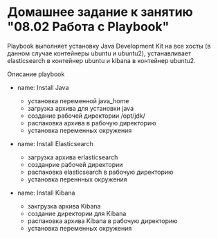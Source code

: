 # Домашнее задание к занятию "08.02 Работа с Playbook"

Playbook выполняет  установку Java Development Kit на все хосты (в данном случае контейнеры ubuntu и ubuntu2), устанавливает elasticsearch  в контейнер ubuntu и kibana в контейнер ubuntu2.

Описание playbook
* name: Install Java
  - установка переменной java_home
  - загрузка архива для установки java
  - создание рабочей директории /opt/jdk/
  - распаковка архива в рабочую директорию
  - установка  переменных окружения

* name: Install Elasticsearch
  - загрузка архива erlasticsearch
  - созданрие рабочей директории 
  - распаковка elasticsearch в рабочую директорию
  - установка переннных окружения

* name: Install Kibana
  - закгрузка архива Kibana
  - создание директории для Kibana
  - распаковка архива Kibana в рабочую директорию
  - установка переменных окружения

